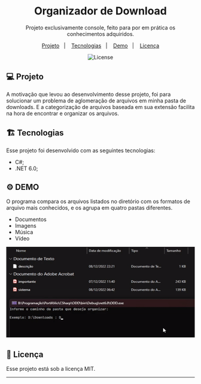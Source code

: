 ﻿<h1 align="center"> Organizador de Download </h1>

<p align="center">
Projeto exclusivamente console, feito para por em prática os conhecimentos adquiridos.
</p>

<p align="center">
  <a href="#-projeto">Projeto</a>&nbsp;&nbsp;&nbsp;|&nbsp;&nbsp;&nbsp;
  <a href="#-tecnologias">Tecnologias</a>&nbsp;&nbsp;&nbsp;|&nbsp;&nbsp;&nbsp;
  <a href="#-demo">Demo</a>&nbsp;&nbsp;&nbsp;|&nbsp;&nbsp;&nbsp;
  <a href="#memo-licença">Licença</a>
</p>

<p align="center">
  <img alt="License" src="https://img.shields.io/static/v1?label=license&message=MIT&color=49AA26&labelColor=000000">
</p>

## 💻 Projeto

A motivação que levou ao desenvolvimento desse projeto, foi para solucionar um problema de aglomeração de arquivos em minha pasta de downloads. E a categorização de arquivos baseada em sua extensão facilita na hora de encontrar e organizar os arquivos.

## 🏗️ Tecnologias

Esse projeto foi desenvolvido com as seguintes tecnologias:

- C#;
- .NET 6.0;

## ⚙️ DEMO

O programa compara os arquivos listados no diretório com os formatos de arquivo mais conhecidos, e os agrupa em quatro pastas diferentes.

- Documentos
- Imagens
- Música
- Vídeo

![Demo](Project/Demo.gif)

## :memo: Licença

Esse projeto está sob a licença MIT.

---